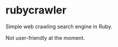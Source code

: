rubycrawler
===========

Simple web crawling search engine in Ruby. 

Not user-friendly at the moment. 
